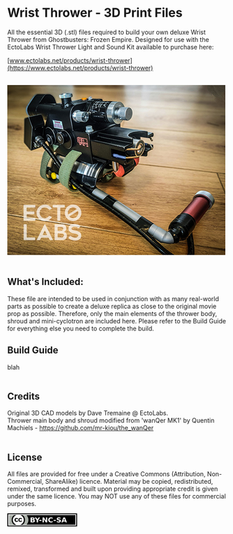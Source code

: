 # Wrist Thrower - 3D Print Files

All the essential 3D (.stl) files required to build your own deluxe Wrist Thrower from Ghostbusters: Frozen Empire. Designed for use with the EctoLabs Wrist Thrower Light and Sound Kit available to purchase here:

[www.ectolabs.net/products/wrist-thrower](https://www.ectolabs.net/products/wrist-thrower)

\
![Wrist Thrower](https://github.com/EctoLabs/wrist-thrower/blob/main/wrist-thrower.jpg)
<br/><br/>
## What's Included:
These file are intended to be used in conjunction with as many real-world parts as possible to create a deluxe replica as close to the original movie prop as possible. Therefore, only the main elements of the thrower body, shroud and mini-cyclotron are included here. Please refer to the Build Guide for everything else you need to complete the build.
<br/>
## Build Guide
blah
<br/><br/>
## Credits
Original 3D CAD models by Dave Tremaine @ EctoLabs.\
Thrower main body and shroud modified from 'wanQer MK1' by Quentin Machiels - https://github.com/mr-kiou/the_wanQer
<br/><br/>
## License
All files are provided for free under a Creative Commons (Attribution, Non-Commercial, ShareAlike) licence. Material may be copied, redistributed, remixed, transformed and built upon providing appropriate credit is given under the same licence. You may NOT use any of these files for commercial purposes.

[![CC](https://raw.githubusercontent.com/creativecommons/cc-assets/376ad270952f9c34542ffc3d4a19d689fa2a7586/license_badges/small/by_nc_sa.svg)](https://creativecommons.org/licenses/by-nc-sa/4.0/)
